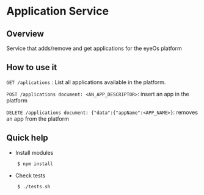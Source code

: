 Application Service
====================

## Overview

Service that adds/remove and get applications for the eyeOs platform

## How to use it

`GET /aplications` : List all applications available in the platform.

`POST /applications document: <AN_APP_DESCRIPTOR>`: insert an app in the platform

`DELETE /applications document: {"data":{"appName":<APP_NAME>}`: removes an app from the platform 

## Quick help

* Install modules

```bash
	$ npm install
```

* Check tests

```bash
    $ ./tests.sh
```

